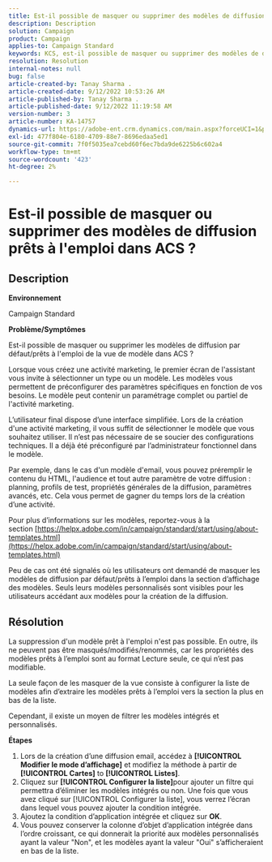 ```yaml
---
title: Est-il possible de masquer ou supprimer des modèles de diffusion prêts à l'emploi dans ACS ?
description: Description
solution: Campaign
product: Campaign
applies-to: Campaign Standard
keywords: KCS, est-il possible de masquer ou supprimer des modèles de diffusion prêts à l'emploi dans ACS ?
resolution: Resolution
internal-notes: null
bug: false
article-created-by: Tanay Sharma .
article-created-date: 9/12/2022 10:53:26 AM
article-published-by: Tanay Sharma .
article-published-date: 9/12/2022 11:19:58 AM
version-number: 3
article-number: KA-14757
dynamics-url: https://adobe-ent.crm.dynamics.com/main.aspx?forceUCI=1&pagetype=entityrecord&etn=knowledgearticle&id=2a24841c-8932-ed11-9db1-002248086735
exl-id: 477f804e-6180-4709-88e7-8696edaa5ed1
source-git-commit: 7f0f5035ea7cebd60f6ec7bda9de6225b6c602a4
workflow-type: tm+mt
source-wordcount: '423'
ht-degree: 2%

---
```


# Est-il possible de masquer ou supprimer des modèles de diffusion prêts à l&#39;emploi dans ACS ?

## Description


<b>Environnement</b>

Campaign Standard



<b>Problème/Symptômes</b>

Est-il possible de masquer ou supprimer les modèles de diffusion par défaut/prêts à l&#39;emploi de la vue de modèle dans ACS ?



Lorsque vous créez une activité marketing, le premier écran de l&#39;assistant vous invite à sélectionner un type ou un modèle. Les modèles vous permettent de préconfigurer des paramètres spécifiques en fonction de vos besoins. Le modèle peut contenir un paramétrage complet ou partiel de l&#39;activité marketing.

L’utilisateur final dispose d’une interface simplifiée. Lors de la création d&#39;une activité marketing, il vous suffit de sélectionner le modèle que vous souhaitez utiliser. Il n’est pas nécessaire de se soucier des configurations techniques. Il a déjà été préconfiguré par l’administrateur fonctionnel dans le modèle.

Par exemple, dans le cas d&#39;un modèle d&#39;email, vous pouvez préremplir le contenu du HTML, l&#39;audience et tout autre paramètre de votre diffusion : planning, profils de test, propriétés générales de la diffusion, paramètres avancés, etc. Cela vous permet de gagner du temps lors de la création d’une activité.

Pour plus d’informations sur les modèles, reportez-vous à la section [https://helpx.adobe.com/in/campaign/standard/start/using/about-templates.html](https://helpx.adobe.com/in/campaign/standard/start/using/about-templates.html)

Peu de cas ont été signalés où les utilisateurs ont demandé de masquer les modèles de diffusion par défaut/prêts à l’emploi dans la section d’affichage des modèles. Seuls leurs modèles personnalisés sont visibles pour les utilisateurs accédant aux modèles pour la création de la diffusion.






## Résolution


La suppression d&#39;un modèle prêt à l&#39;emploi n&#39;est pas possible. En outre, ils ne peuvent pas être masqués/modifiés/renommés, car les propriétés des modèles prêts à l’emploi sont au format Lecture seule, ce qui n’est pas modifiable.

La seule façon de les masquer de la vue consiste à configurer la liste de modèles afin d’extraire les modèles prêts à l’emploi vers la section la plus en bas de la liste.

Cependant, il existe un moyen de filtrer les modèles intégrés et personnalisés.

<b>Étapes</b>

1. Lors de la création d’une diffusion email, accédez à <b>[!UICONTROL Modifier le mode d’affichage]</b> et modifiez la méthode à partir de <b>[!UICONTROL Cartes]</b> to <b>[!UICONTROL Listes]</b>.
2. Cliquez sur <b>[!UICONTROL Configurer la liste]</b>pour ajouter un filtre qui permettra d’éliminer les modèles intégrés ou non. Une fois que vous avez cliqué sur [!UICONTROL Configurer la liste], vous verrez l’écran dans lequel vous pouvez ajouter la condition intégrée.
3. Ajoutez la condition d’application intégrée et cliquez sur <b>OK</b>.
4. Vous pouvez conserver la colonne d’objet d’application intégrée dans l’ordre croissant, ce qui donnerait la priorité aux modèles personnalisés ayant la valeur &quot;Non&quot;, et les modèles ayant la valeur &quot;Oui&quot; s’afficheraient en bas de la liste.
